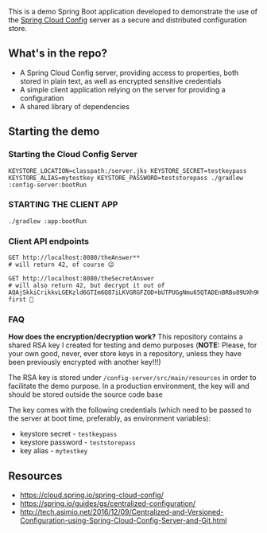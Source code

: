 This is a demo Spring Boot application developed to demonstrate the use of the [Spring Cloud Config](https://cloud.spring.io/spring-cloud-config/) server as a secure and distributed configuration store. 

## What's in the repo?

* A Spring Cloud Config server, providing access to properties, both stored in plain text, as well as encrypted sensitive credentials
* A simple client application relying on the server for providing a configuration
* A shared library of dependencies

## Starting the demo

### Starting the Cloud Config Server 

```
KEYSTORE_LOCATION=classpath:/server.jks KEYSTORE_SECRET=testkeypass KEYSTORE_ALIAS=mytestkey KEYSTORE_PASSWORD=teststorepass ./gradlew :config-server:bootRun
```

### STARTING THE CLIENT APP

```
./gradlew :app:bootRun
```

### Client API endpoints

```
GET http://localhost:8080/theAnswer**
# will return 42, of course 😉

GET http://localhost:8080/theSecretAnswer
# will also return 42, but decrypt it out of AQAjSkkiCrikkvLGEKzld6GTIm6Q87iLKVGRGFZOD+bUTPUGgNmu65QTADEnBRBu89UXh9HER/96irs7LYX6FAWnZoirkSPWqOYkx4XC3lA/iVoa3/P7N4tIEh1SwtraKWP6GUs1GWuZBFIGNmaegKGFBsnej09rLSyRG2ARxWoJ2fJN9xSInwG0DceR9CBxYQjnY1RDP8o/OJSg0Ad0HhYmD6sMRbvLz1O5COLVnJZa4LRK4U/K7omSA2D1wNR8KiiZgZSRgsuUSFnCZ4/3i/faDTwJmuIJaLL5k+wR2BhqykvG19RyAN/uE74yEMHcL4JJ12SRupPzn74QEQkmmTsGXGyKYcMRsMvE9NRsc95s3HguSl2dXmb3GqEb+yHT2h0= 
first 🚀
```

### FAQ

**How does the encryption/decryption work?**
This repository contains a shared RSA key I created for testing and demo purposes (**NOTE:** Please, for your own good, never, ever store keys in a repository, unless they have been previously encrypted with another key!!!)

The RSA key is stored under `/config-server/src/main/resources` in order to facilitate the demo purpose. In a production environment, the key will and should be stored outside the source code base

The key comes with the following credentials (which need to be passed to the server at boot time, preferably, as environment variables):

* keystore secret - `testkeypass`
* keystore password - `teststorepass`
* key alias - `mytestkey`

## Resources

* https://cloud.spring.io/spring-cloud-config/
* https://spring.io/guides/gs/centralized-configuration/
* http://tech.asimio.net/2016/12/09/Centralized-and-Versioned-Configuration-using-Spring-Cloud-Config-Server-and-Git.html

